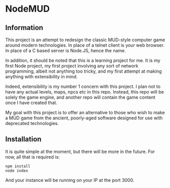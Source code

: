 # NodeMUD

## Information
This project is an attempt to redesign the classic MUD-style computer game around modern technologies.
In place of a telnet client is your web browser. In place of a C based server is Node.JS, hence the name.

In addition, it should be noted that this is a learning project for me. It is my first Node project, my first project involving any sort of network programming, albeit not anything too tricky, and my first attempt at making anything with extensibility in mind.

Indeed, extensibility is my number 1 concern with this project. I plan not to have any actual levels, maps, npcs etc in this repo. Instead, this repo will be solely the game engine, and another repo will contain the game content once I have created that.

My goal with this project is to offer an alternative to those who wish to make a MUD game from the ancient, poorly-aged software designed for use with deprecated technologies.

## Installation
It is quite simple at the moment, but there will be more in the future.
For now, all that is required is:
```
npm install
node index
```
And your instance will be running on your IP at the port 3000.
